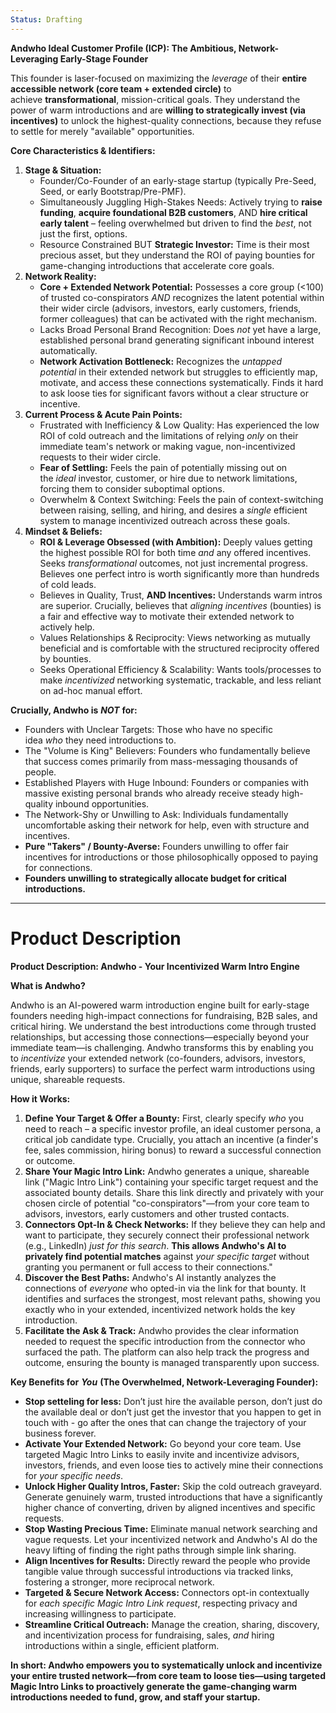 ```yaml
---
Status: Drafting
---
```

**Andwho Ideal Customer Profile (ICP): The Ambitious, Network-Leveraging Early-Stage Founder**

This founder is laser-focused on maximizing the _leverage_ of their **entire accessible network (core team + extended circle)** to achieve **transformational**, mission-critical goals. They understand the power of warm introductions and are **willing to strategically invest (via incentives)** to unlock the highest-quality connections, because they refuse to settle for merely "available" opportunities.

**Core Characteristics & Identifiers:**

1. **Stage & Situation:**
    - Founder/Co-Founder of an early-stage startup (typically Pre-Seed, Seed, or early Bootstrap/Pre-PMF).
    - Simultaneously Juggling High-Stakes Needs: Actively trying to **raise funding**, **acquire foundational B2B customers**, AND **hire critical early talent** – feeling overwhelmed but driven to find the _best_, not just the first, options.
    - Resource Constrained BUT **Strategic Investor:** Time is their most precious asset, but they understand the ROI of paying bounties for game-changing introductions that accelerate core goals.
2. **Network Reality:**
    - **Core + Extended Network Potential:** Possesses a core group (<100) of trusted co-conspirators _AND_ recognizes the latent potential within their wider circle (advisors, investors, early customers, friends, former colleagues) that can be activated with the right mechanism.
    - Lacks Broad Personal Brand Recognition: Does _not_ yet have a large, established personal brand generating significant inbound interest automatically.
    - **Network Activation Bottleneck:** Recognizes the _untapped potential_ in their extended network but struggles to efficiently map, motivate, and access these connections systematically. Finds it hard to ask loose ties for significant favors without a clear structure or incentive.
3. **Current Process & Acute Pain Points:**
    - Frustrated with Inefficiency & Low Quality: Has experienced the low ROI of cold outreach and the limitations of relying _only_ on their immediate team's network or making vague, non-incentivized requests to their wider circle.
    - **Fear of Settling:** Feels the pain of potentially missing out on the _ideal_ investor, customer, or hire due to network limitations, forcing them to consider suboptimal options.
    - Overwhelm & Context Switching: Feels the pain of context-switching between raising, selling, and hiring, and desires a _single_ efficient system to manage incentivized outreach across these goals.
4. **Mindset & Beliefs:**
    - **ROI & Leverage Obsessed (with Ambition):** Deeply values getting the highest possible ROI for both time _and_ any offered incentives. Seeks _transformational_ outcomes, not just incremental progress. Believes one perfect intro is worth significantly more than hundreds of cold leads.
    - Believes in Quality, Trust, **AND Incentives:** Understands warm intros are superior. Crucially, believes that _aligning incentives_ (bounties) is a fair and effective way to motivate their extended network to actively help.
    - Values Relationships & Reciprocity: Views networking as mutually beneficial and is comfortable with the structured reciprocity offered by bounties.
    - Seeks Operational Efficiency & Scalability: Wants tools/processes to make _incentivized_ networking systematic, trackable, and less reliant on ad-hoc manual effort.

**Crucially, Andwho is** _**NOT**_ **for:**

- Founders with Unclear Targets: Those who have no specific idea _who_ they need introductions to.
- The "Volume is King" Believers: Founders who fundamentally believe that success comes primarily from mass-messaging thousands of people.
- Established Players with Huge Inbound: Founders or companies with massive existing personal brands who already receive steady high-quality inbound opportunities.
- The Network-Shy or Unwilling to Ask: Individuals fundamentally uncomfortable asking their network for help, even with structure and incentives.
- **Pure "Takers" / Bounty-Averse:** Founders unwilling to offer fair incentives for introductions or those philosophically opposed to paying for connections.
- **Founders unwilling to strategically allocate budget for critical introductions.**

---

# Product Description

**Product Description: Andwho - Your Incentivized Warm Intro Engine**

**What is Andwho?**

Andwho is an AI-powered warm introduction engine built for early-stage founders needing high-impact connections for fundraising, B2B sales, and critical hiring. We understand the best introductions come through trusted relationships, but accessing those connections—especially beyond your immediate team—is challenging. Andwho transforms this by enabling you to _incentivize_ your extended network (co-founders, advisors, investors, friends, early supporters) to surface the perfect warm introductions using unique, shareable requests.

**How it Works:**

1. **Define Your Target & Offer a Bounty:** First, clearly specify _who_ you need to reach – a specific investor profile, an ideal customer persona, a critical job candidate type. Crucially, you attach an incentive (a finder's fee, sales commission, hiring bonus) to reward a successful connection or outcome.
2. **Share Your Magic Intro Link:** Andwho generates a unique, shareable link ("Magic Intro Link") containing your specific target request and the associated bounty details. Share this link directly and privately with your chosen circle of potential "co-conspirators"—from your core team to advisors, investors, early customers and other trusted contacts.
3. **Connectors Opt-In & Check Networks:** If they believe they can help and want to participate, they securely connect their professional network (e.g., LinkedIn) _just for this search_. **This allows Andwho's AI to privately find potential matches** against _your specific target_ without granting you permanent or full access to their connections."
4. **Discover the Best Paths:** Andwho's AI instantly analyzes the connections of _everyone_ who opted-in via the link for that bounty. It identifies and surfaces the strongest, most relevant paths, showing you exactly who in your extended, incentivized network holds the key introduction.
5. **Facilitate the Ask & Track:** Andwho provides the clear information needed to request the specific introduction from the connector who surfaced the path. The platform can also help track the progress and outcome, ensuring the bounty is managed transparently upon success.

**Key Benefits for** _**You**_ **(The Overwhelmed, Network-Leveraging Founder):**

- **Stop setteling for less:** Don’t just hire the available person, don’t just do the available deal or don’t just get the investor that you happen to get in touch with - go after the ones that can change the trajectory of your business forever.
- **Activate Your Extended Network:** Go beyond your core team. Use targeted Magic Intro Links to easily invite and incentivize advisors, investors, friends, and even loose ties to actively mine their connections for _your specific needs_.
- **Unlock Higher Quality Intros, Faster:** Skip the cold outreach graveyard. Generate genuinely warm, trusted introductions that have a significantly higher chance of converting, driven by aligned incentives and specific requests.
- **Stop Wasting Precious Time:** Eliminate manual network searching and vague requests. Let your incentivized network and Andwho's AI do the heavy lifting of finding the right paths through simple link sharing.
- **Align Incentives for Results:** Directly reward the people who provide tangible value through successful introductions via tracked links, fostering a stronger, more reciprocal network.
- **Targeted & Secure Network Access:** Connectors opt-in contextually for _each specific Magic Intro Link request_, respecting privacy and increasing willingness to participate.
- **Streamline Critical Outreach:** Manage the creation, sharing, discovery, and incentivization process for fundraising, sales, _and_ hiring introductions within a single, efficient platform.

**In short: Andwho empowers you to systematically unlock and incentivize your entire trusted network—from core team to loose ties—using targeted Magic Intro Links to proactively generate the game-changing warm introductions needed to fund, grow, and staff your startup.**